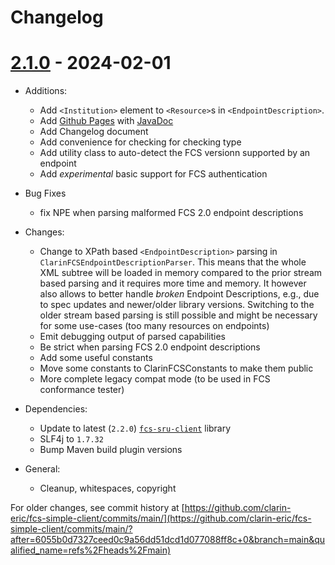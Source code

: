 # Changelog

# [2.1.0](https://github.com/clarin-eric/fcs-simple-client/releases/tag/2.1.0) - 2024-02-01

- Additions:
  - Add `<Institution>` element to `<Resource>`s in `<EndpointDescription>`.
  - Add [Github Pages](https://clarin-eric.github.io/fcs-simple-client/) with [JavaDoc](https://clarin-eric.github.io/fcs-simple-client/project-reports.html)
  - Add Changelog document
  
  * Add convenience for checking for checking type
  * Add utility class to auto-detect the FCS versionn supported by an endpoint
  * Add _experimental_ basic support for FCS authentication

- Bug Fixes
  - fix NPE when parsing malformed FCS 2.0 endpoint descriptions

- Changes:
  * Change to XPath based `<EndpointDescription>` parsing in `ClarinFCSEndpointDescriptionParser`.
    This means that the whole XML subtree will be loaded in memory compared to the prior stream based parsing and it requires more time and memory.
    It however also allows to better handle _broken_ Endpoint Descriptions, e.g., due to spec updates and newer/older library versions.
    Switching to the older stream based parsing is still possible and might be necessary for some use-cases (too many resources on endpoints)

  - Emit debugging output of parsed capabilities
  - Be strict when parsing FCS 2.0 endpoint descriptions
  - Add some useful constants
  - Move some constants to ClarinFCSConstants to make them public
  - More complete legacy compat mode (to be used in FCS conformance tester)

- Dependencies:
  - Update to latest (`2.2.0`) [`fcs-sru-client`](https://github.com/clarin-eric/fcs-sru-client) library
  - SLF4j to `1.7.32`
  - Bump Maven build plugin versions

- General:
  - Cleanup, whitespaces, copyright

For older changes, see commit history at [https://github.com/clarin-eric/fcs-simple-client/commits/main/](https://github.com/clarin-eric/fcs-simple-client/commits/main/?after=6055b0d7327ceed0c9a56dd51dcd1d077088ff8c+0&branch=main&qualified_name=refs%2Fheads%2Fmain)